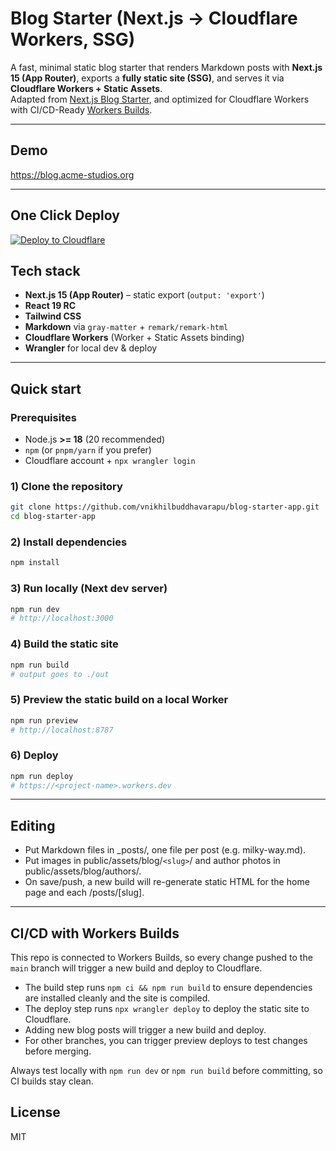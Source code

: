# Blog Starter (Next.js → Cloudflare Workers, SSG)

A fast, minimal static blog starter that renders Markdown posts with **Next.js 15 (App Router)**, exports a **fully static site (SSG)**, and serves it via **Cloudflare Workers + Static Assets**.  
Adapted from [Next.js Blog Starter](https://github.com/vercel/next.js/tree/canary/examples/blog-starter), and optimized for Cloudflare Workers with CI/CD-Ready [Workers Builds](https://developers.cloudflare.com/workers/platform/deployments/).

---

## Demo

https://blog.acme-studios.org

---

## One Click Deploy

[![Deploy to Cloudflare](https://deploy.workers.cloudflare.com/button)](https://deploy.workers.cloudflare.com/?url=https://github.com/vnikhilbuddhavarapu/blog-starter-app)

## Tech stack

- **Next.js 15 (App Router)** – static export (`output: 'export'`)
- **React 19 RC**
- **Tailwind CSS**
- **Markdown** via `gray-matter` + `remark/remark-html`
- **Cloudflare Workers** (Worker + Static Assets binding)
- **Wrangler** for local dev & deploy

---

## Quick start

### Prerequisites
- Node.js **>= 18** (20 recommended)
- `npm` (or `pnpm/yarn` if you prefer)
- Cloudflare account + `npx wrangler login`

### 1) Clone the repository
```bash
git clone https://github.com/vnikhilbuddhavarapu/blog-starter-app.git
cd blog-starter-app
```

### 2) Install dependencies
```bash
npm install
```

### 3) Run locally (Next dev server)
```bash
npm run dev
# http://localhost:3000
```

### 4) Build the static site
```bash
npm run build
# output goes to ./out
```

### 5) Preview the static build on a local Worker
```bash
npm run preview
# http://localhost:8787
```

### 6) Deploy
```bash
npm run deploy
# https://<project-name>.workers.dev
```

---

## Editing 
- Put Markdown files in _posts/, one file per post (e.g. milky-way.md).
- Put images in public/assets/blog/`<slug>`/ and author photos in public/assets/blog/authors/.
- On save/push, a new build will re-generate static HTML for the home page and each /posts/[slug].

---

## CI/CD with Workers Builds

This repo is connected to Workers Builds, so every change pushed to the `main` branch will trigger a new build and deploy to Cloudflare.
- The build step runs `npm ci && npm run build` to ensure dependencies are installed cleanly and the site is compiled.
- The deploy step runs `npx wrangler deploy` to deploy the static site to Cloudflare.
- Adding new blog posts will trigger a new build and deploy.
- For other branches, you can trigger preview deploys to test changes before merging. 

Always test locally with `npm run dev` or `npm run build` before committing, so CI builds stay clean.


## License
MIT
